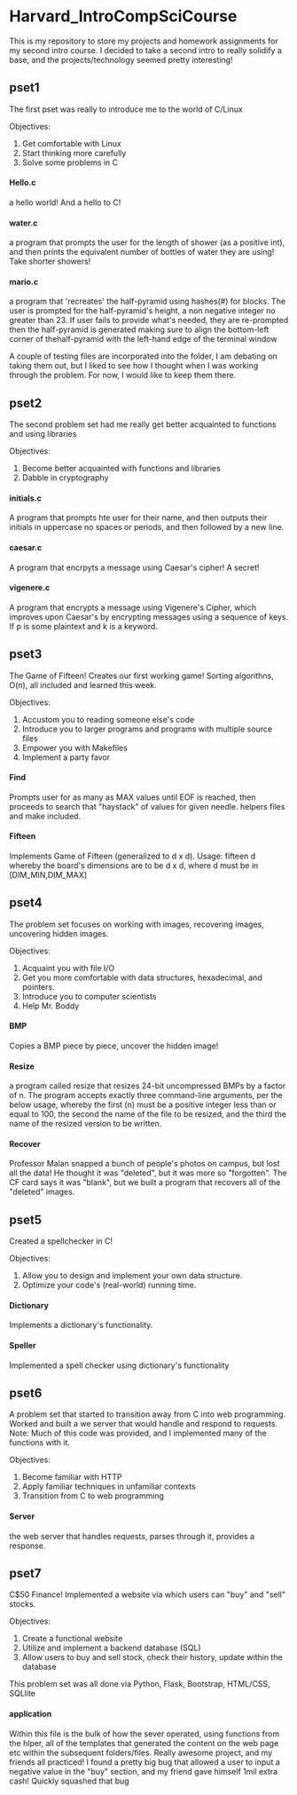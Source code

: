 # Harvard_IntroCompSciCourse
This is my repository to store my projects and homework assignments for my second intro course. I decided to take a second intro to really solidify a base, and the projects/technology seemed pretty interesting! 

## pset1 

The first pset was really to introduce me to the world of C/Linux

Objectives:
  1. Get comfortable with Linux
  2. Start thinking more carefully
  3. Solve some problems in C

#### Hello.c 

  a hello world! And a hello to C!
  
#### water.c

  a program that prompts the user for the length of shower (as a positive int), and then prints
  the equivalent number of bottles of water they are using! Take shorter showers!
  
#### mario.c

  a program that 'recreates' the half-pyramid using hashes(#) for blocks. The user is prompted for the half-pyramid's
  height, a non negative integer no greater than 23. If user fails to provide what's needed, they are re-prompted
  then the half-pyramid is generated making sure to align the bottom-left corner of thehalf-pyramid with the left-hand 
  edge of the terminal window
  
  A couple of testing files are incorporated into the folder, I am debating on taking them out, but I liked 
  to see how I thought when I was working through the problem. For now, I would like to keep them there. 
  
  
  
## pset2
  
The second problem set had me really get better acquainted to functions and using libraries 
  
Objectives:
  1. Become better acquainted with functions and libraries
  2. Dabble in cryptography
  
#### initials.c

  A program that prompts hte user for their name, and then outputs their initials in uppercase
  no spaces or periods, and then followed by a new line. 

#### caesar.c

  A program that encrpyts a message using Caesar's cipher! A secret!

#### vigenere.c

  A program that encrypts a message using Vigenere's Cipher, which improves upon Caesar's by encrypting messages
  using a sequence of keys. If p is some plaintext and k is a keyword.
  
  
## pset3
  
  The Game of Fifteen! Creates our first working game! Sorting algorithns, O(n), all included and learned this week. 
  
Objectives:
  1. Accustom you to reading someone else's code
  2. Introduce you to larger programs and programs with multiple source files
  3. Empower you with Makefiles
  4. Implement a party favor
  
#### Find

Prompts user for as many as MAX values until EOF is reached, 
then proceeds to search that "haystack" of values for given needle.
helpers files and make included. 

#### Fifteen

Implements Game of Fifteen (generalized to d x d).
Usage: fifteen d
whereby the board's dimensions are to be d x d,
where d must be in [DIM_MIN,DIM_MAX]
  
## pset4
  
  The problem set focuses on working with images, recovering images, uncovering hidden
  images. 
  
Objectives:
  1. Acquaint you with file I/O
  2. Get you more comfortable with data structures, hexadecimal, and pointers.
  3. Introduce you to computer scientists
  4. Help Mr. Boddy
  
#### BMP

Copies a BMP piece by piece, uncover the hidden image!

#### Resize

a program called resize that resizes 24-bit uncompressed BMPs by a factor of n. The program accepts exactly three command-line arguments, per the below usage, whereby the first (n) must be a positive integer less than or equal to 100, the second the name of the file to be resized, and the third the name of the resized version to be written.

#### Recover

Professor Malan snapped a bunch of people's photos on campus, but lost all the data! He thought it was "deleted",
but it was more so "forgotten". The CF card says it was "blank", but we built a program that recovers all of the 
"deleted" images. 
  
## pset5

Created a spellchecker in C! 

Objectives:
  1. Allow you to design and implement your own data structure.
  2. Optimize your code's (real-world) running time. 
  
#### Dictionary

Implements a dictionary's functionality.

#### Speller

Implemented a spell checker using dictionary's functionality
  
## pset6

A problem set that started to transition away from C into web programming. Worked and built a we  server
that would handle and respond to requests. 
Note: Much of this code was provided, and I implemented many of the functions with it. 

Objectives:
  1. Become familiar with HTTP
  2. Apply familiar techniques in unfamiliar contexts
  3. Transition from C to web programming

#### Server

the web server that handles requests, parses through it, provides a response. 
  
## pset7

C$50 Finance! Implemented a website via which users can "buy" and "sell" stocks. 

Objectives:
  1. Create a functional website
  2. Utilize and implement a backend database (SQL)
  3. Allow users to buy and sell stock, check their history, update within the database

This problem set was all done via Python, Flask, Bootstrap, HTML/CSS, SQLlite

#### application

Within this file is the bulk of how the sever operated, using functions from the hlper, all of the templates that generated the 
content on the web page etc within the subsequent folders/files. Really awesome project, and my friends all practiced!
I found a pretty big bug that allowed a user to input a negative value in the "buy" section, and my friend
gave himself 1mil extra cash! Quickly squashed that bug
  
